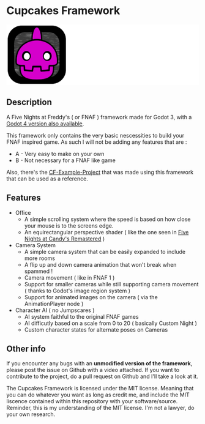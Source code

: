 # Cupcakes Framework

<p align="center">
<img src=".github/cupcake_logo.png" alt="Cupcakes Framework logo">
</p>

## Description

A Five Nights at Freddy's ( or FNAF ) framework made for Godot 3, with a [Godot 4 version also available](https://github.com/Oplexitie/Cupcakes-Framework/tree/main).

This framework only contains the very basic nescessities to build your FNAF inspired game.
As such I will not be adding any features that are :
  - A - Very easy to make on your own
  - B - Not necessary for a FNAF like game

Also, there's the [CF-Example-Project](https://github.com/Oplexitie/CF-Example-Project/tree/main) that was made using this framework that can be used as a reference.

## Features

- Office
	- A simple scrolling system where the speed is based on how close your mouse is to the screens edge.
	- An equirectangular perspective shader ( like the one seen in [Five Nights at Candy's Remastered](https://gamejolt.com/games/five-nights-at-candy-s-remastered/426659) )
- Camera System
	- A simple camera system that can be easily expanded to include more rooms
  - A flip up and down camera animation that won't break when spammed !
  - Camera movement ( like in FNAF 1 )
  - Support for smaller cameras while still supporting camera movement ( thanks to Godot's image region system )
  - Support for animated images on the camera ( via the AnimationPlayer node )
- Character AI ( no Jumpscares )
  - AI system faithful to the original FNAF games
  - AI difficutly based on a scale from 0 to 20 ( basically Custom Night )
  - Custom character states for alternate poses on Cameras
 
 ## Other info

If you encounter any bugs with an **unmodified version of the framework**, please post the issue on Github with a video attached.
If you want to contribute to the project, do a pull request on Github and I'll take a look at it.

The Cupcakes Framework is licensed under the MIT license.
Meaning that you can do whatever you want as long as credit me, and include the MIT liscence contained within this repository with your software/source.
Reminder, this is my understanding of the MIT license. I'm not a lawyer, do your own research.
